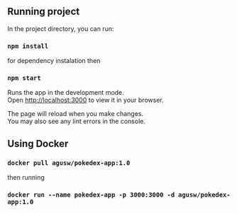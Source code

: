 
## Running project

In the project directory, you can run:
### `npm install`

for dependency instalation then

### `npm start`

Runs the app in the development mode.\
Open [http://localhost:3000](http://localhost:3000) to view it in your browser.

The page will reload when you make changes.\
You may also see any lint errors in the console.

## Using Docker

### `docker pull agusw/pokedex-app:1.0`

then running

### `docker run --name pokedex-app -p 3000:3000 -d agusw/pokedex-app:1.0`
